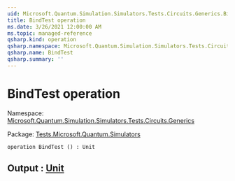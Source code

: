 ```yaml
---
uid: Microsoft.Quantum.Simulation.Simulators.Tests.Circuits.Generics.BindTest
title: BindTest operation
ms.date: 3/26/2021 12:00:00 AM
ms.topic: managed-reference
qsharp.kind: operation
qsharp.namespace: Microsoft.Quantum.Simulation.Simulators.Tests.Circuits.Generics
qsharp.name: BindTest
qsharp.summary: ''
---
```


# BindTest operation

Namespace: [Microsoft.Quantum.Simulation.Simulators.Tests.Circuits.Generics](xref:Microsoft.Quantum.Simulation.Simulators.Tests.Circuits.Generics)

Package: [Tests.Microsoft.Quantum.Simulators](https://nuget.org/packages/Tests.Microsoft.Quantum.Simulators)




```qsharp
operation BindTest () : Unit
```


## Output : [Unit](xref:microsoft.quantum.lang-ref.unit)

